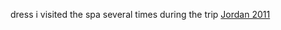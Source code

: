 dress i visited the spa several times during the trip
 <a href="http://www.friarwood.com/shoponlinejp.asp?cheap=products-c156.html" title="Jordan 2011">Jordan 2011</a>